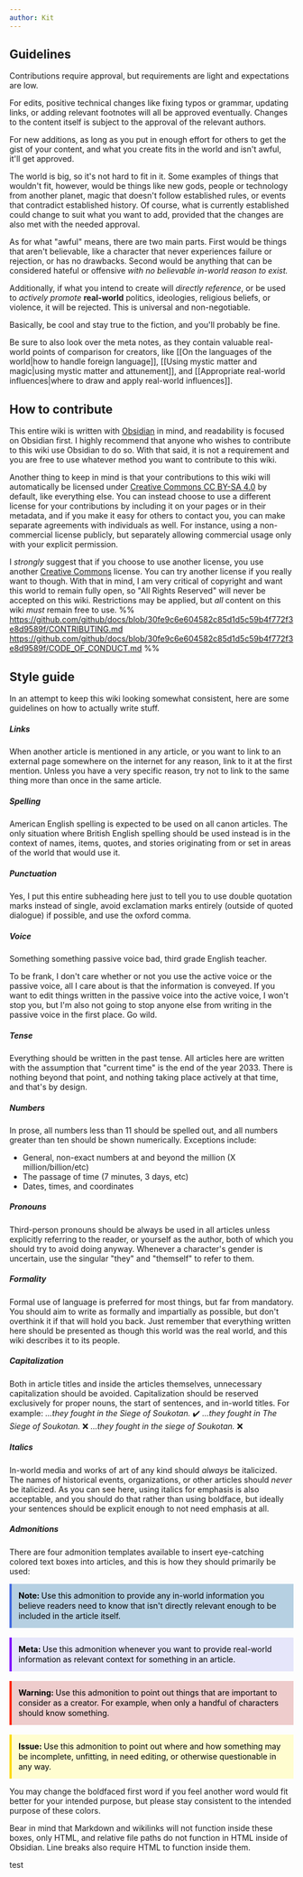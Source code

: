 ```yaml
---
author: Kit
---
```

## Guidelines

Contributions require approval, but requirements are light and expectations are low.

For edits, positive technical changes like fixing typos or grammar, updating links, or adding relevant footnotes will all be approved eventually. Changes to the content itself is subject to the approval of the relevant authors.

For new additions, as long as you put in enough effort for others to get the gist of your content, and what you create fits in the world and isn't awful, it'll get approved.

The world is big, so it's not hard to fit in it. Some examples of things that wouldn't fit, however, would be things like new gods, people or technology from another planet, magic that doesn't follow established rules, or events that contradict established history. Of course, what is currently established could change to suit what you want to add, provided that the changes are also met with the needed approval.

As for what "awful" means, there are two main parts. First would be things that aren't believable, like a character that never experiences failure or rejection, or has no drawbacks. Second would be anything that can be considered hateful or offensive *with no believable in-world reason to exist.*

Additionally, if what you intend to create will *directly reference*, or be used to *actively promote* **real-world** politics, ideologies, religious beliefs, or violence, it will be rejected. This is universal and non-negotiable.

Basically, be cool and stay true to the fiction, and you'll probably be fine.

Be sure to also look over the meta notes, as they contain valuable real-world points of comparison for creators, like [[On the languages of the world|how to handle foreign language]], [[Using mystic matter and magic|using mystic matter and attunement]], and [[Appropriate real-world influences|where to draw and apply real-world influences]].

## How to contribute

This entire wiki is written with [Obsidian](https://obsidian.md/) in mind, and readability is focused on Obsidian first. I highly recommend that anyone who wishes to contribute to this wiki use Obsidian to do so. With that said, it is not a requirement and you are free to use whatever method you want to contribute to this wiki.

Another thing to keep in mind is that your contributions to this wiki will automatically be licensed under [Creative Commons CC BY-SA 4.0](https://creativecommons.org/licenses/by-sa/4.0/) by default, like everything else. You can instead choose to use a different license for your contributions by including it on your pages or in their metadata, and if you make it easy for others to contact you, you can make separate agreements with individuals as well. For instance, using a non-commercial license publicly, but separately allowing commercial usage only with your explicit permission.

I *strongly* suggest that if you choose to use another license, you use another [Creative Commons](https://creativecommons.org/licenses/) license. You can try another license if you really want to though. With that in mind, I am very critical of copyright and want this world to remain fully open, so "All Rights Reserved" will never be accepted on this wiki. Restrictions may be applied, but *all* content on this wiki *must* remain free to use.
%%
https://github.com/github/docs/blob/30fe9c6e604582c85d1d5c59b4f772f3e8d9589f/CONTRIBUTING.md
https://github.com/github/docs/blob/30fe9c6e604582c85d1d5c59b4f772f3e8d9589f/CODE_OF_CONDUCT.md
%%

## Style guide

In an attempt to keep this wiki looking somewhat consistent, here are some guidelines on how to actually write stuff.

##### Links

When another article is mentioned in any article, or you want to link to an external page somewhere on the internet for any reason, link to it at the first mention. Unless you have a very specific reason, try not to link to the same thing more than once in the same article.

##### Spelling

American English spelling is expected to be used on all canon articles. The only situation where British English spelling should be used instead is in the context of names, items, quotes, and stories originating from or set in areas of the world that would use it.

##### Punctuation

Yes, I put this entire subheading here just to tell you to use double quotation marks instead of single, avoid exclamation marks entirely (outside of quoted dialogue) if possible, and use the oxford comma.

##### Voice

Something something passive voice bad, third grade English teacher.

To be frank, I don't care whether or not you use the active voice or the passive voice, all I care about is that the information is conveyed. If you want to edit things written in the passive voice into the active voice, I won't stop you, but I'm also not going to stop anyone else from writing in the passive voice in the first place. Go wild.

##### Tense

Everything should be written in the past tense. All articles here are written with the assumption that "current time" is the end of the year 2033. There is nothing beyond that point, and nothing taking place actively at that time, and that's by design.

##### Numbers

In prose, all numbers less than 11 should be spelled out, and all numbers greater than ten should be shown numerically. Exceptions include:
- General, non-exact numbers at and beyond the million (X million/billion/etc)
- The passage of time (7 minutes, 3 days, etc)
- Dates, times, and coordinates

##### Pronouns

Third-person pronouns should be always be used in all articles unless explicitly referring to the reader, or yourself as the author, both of which you should try to avoid doing anyway. Whenever a character's gender is uncertain, use the singular "they" and "themself" to refer to them.

##### Formality

Formal use of language is preferred for most things, but far from mandatory. You should aim to write as formally and impartially as possible, but don't overthink it if that will hold you back. Just remember that everything written here should be presented as though this world was the real world, and this wiki describes it to its people.

##### Capitalization

Both in article titles and inside the articles themselves, unnecessary capitalization should be avoided. Capitalization should be reserved exclusively for proper nouns, the start of sentences, and in-world titles. For example:
	*...they fought in the Siege of Soukotan.* ✔️
	*...they fought in The Siege of Soukotan.* ❌
	*...they fought in the siege of Soukotan.* ❌

##### Italics

In-world media and works of art of any kind should *always* be italicized. The names of historical events, organizations, or other articles should *never* be italicized. As you can see here, using italics for emphasis is also acceptable, and you should do that rather than using boldface, but ideally your sentences should be explicit enough to not need emphasis at all.

##### Admonitions

There are four admonition templates available to insert eye-catching colored text boxes into articles, and this is how they should primarily be used:

<div style="background-color:b6d0e2; border-left:4px solid #4169e1; line-height:18px; padding:12px">
	<div style="color:black"><b>Note: </b>Use this admonition to provide any in-world information you believe readers need to know that isn't directly relevant enough to be included in the article itself.</div>
</div>
<br>
<div style="background-color:e6e6fa; border-left:4px solid #7f00ff; line-height:18px; padding:12px">
	<div style="color:black"><b>Meta: </b>Use this admonition whenever you want to provide real-world information as relevant context for something in an article.</div>
</div>
<br>
<div style="background-color:eecccc; border-left:4px solid #ff2400; line-height:18px; padding:12px">
	<div style="color:black"><b>Warning: </b>Use this admonition to point out things that are important to consider as a creator. For example, when only a handful of characters should know something.</div>
</div>
<br>
<div style="background-color:fffdd0; border-left:4px solid #fdda0d; line-height:18px; padding:12px">
	<div style="color:black"><b>Issue: </b>Use this admonition to point out where and how something may be incomplete, unfitting, in need editing, or otherwise questionable in any way.</div>
</div>

You may change the boldfaced first word if you feel another word would fit better for your intended purpose, but please stay consistent to the intended purpose of these colors.

Bear in mind that Markdown and wikilinks will not function inside these boxes, only HTML, and relative file paths do not function in HTML inside of Obsidian. Line breaks also require HTML to function inside them.

test